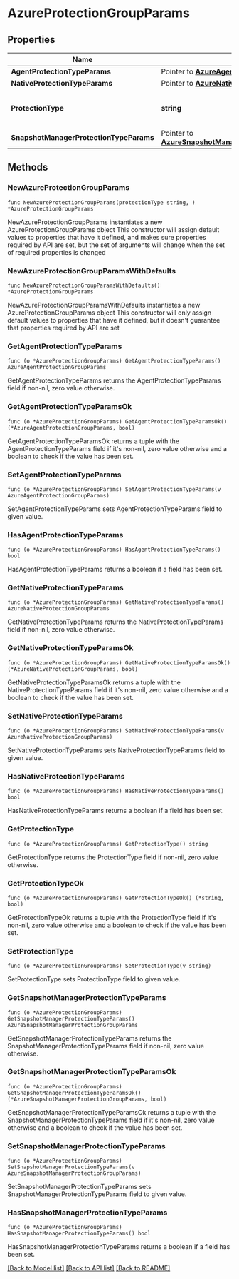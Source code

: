 # AzureProtectionGroupParams

## Properties

Name | Type | Description | Notes
------------ | ------------- | ------------- | -------------
**AgentProtectionTypeParams** | Pointer to [**AzureAgentProtectionGroupParams**](AzureAgentProtectionGroupParams.md) |  | [optional] 
**NativeProtectionTypeParams** | Pointer to [**AzureNativeProtectionGroupParams**](AzureNativeProtectionGroupParams.md) |  | [optional] 
**ProtectionType** | **string** | Specifies the Azure Protection Group type. | 
**SnapshotManagerProtectionTypeParams** | Pointer to [**AzureSnapshotManagerProtectionGroupParams**](AzureSnapshotManagerProtectionGroupParams.md) |  | [optional] 

## Methods

### NewAzureProtectionGroupParams

`func NewAzureProtectionGroupParams(protectionType string, ) *AzureProtectionGroupParams`

NewAzureProtectionGroupParams instantiates a new AzureProtectionGroupParams object
This constructor will assign default values to properties that have it defined,
and makes sure properties required by API are set, but the set of arguments
will change when the set of required properties is changed

### NewAzureProtectionGroupParamsWithDefaults

`func NewAzureProtectionGroupParamsWithDefaults() *AzureProtectionGroupParams`

NewAzureProtectionGroupParamsWithDefaults instantiates a new AzureProtectionGroupParams object
This constructor will only assign default values to properties that have it defined,
but it doesn't guarantee that properties required by API are set

### GetAgentProtectionTypeParams

`func (o *AzureProtectionGroupParams) GetAgentProtectionTypeParams() AzureAgentProtectionGroupParams`

GetAgentProtectionTypeParams returns the AgentProtectionTypeParams field if non-nil, zero value otherwise.

### GetAgentProtectionTypeParamsOk

`func (o *AzureProtectionGroupParams) GetAgentProtectionTypeParamsOk() (*AzureAgentProtectionGroupParams, bool)`

GetAgentProtectionTypeParamsOk returns a tuple with the AgentProtectionTypeParams field if it's non-nil, zero value otherwise
and a boolean to check if the value has been set.

### SetAgentProtectionTypeParams

`func (o *AzureProtectionGroupParams) SetAgentProtectionTypeParams(v AzureAgentProtectionGroupParams)`

SetAgentProtectionTypeParams sets AgentProtectionTypeParams field to given value.

### HasAgentProtectionTypeParams

`func (o *AzureProtectionGroupParams) HasAgentProtectionTypeParams() bool`

HasAgentProtectionTypeParams returns a boolean if a field has been set.

### GetNativeProtectionTypeParams

`func (o *AzureProtectionGroupParams) GetNativeProtectionTypeParams() AzureNativeProtectionGroupParams`

GetNativeProtectionTypeParams returns the NativeProtectionTypeParams field if non-nil, zero value otherwise.

### GetNativeProtectionTypeParamsOk

`func (o *AzureProtectionGroupParams) GetNativeProtectionTypeParamsOk() (*AzureNativeProtectionGroupParams, bool)`

GetNativeProtectionTypeParamsOk returns a tuple with the NativeProtectionTypeParams field if it's non-nil, zero value otherwise
and a boolean to check if the value has been set.

### SetNativeProtectionTypeParams

`func (o *AzureProtectionGroupParams) SetNativeProtectionTypeParams(v AzureNativeProtectionGroupParams)`

SetNativeProtectionTypeParams sets NativeProtectionTypeParams field to given value.

### HasNativeProtectionTypeParams

`func (o *AzureProtectionGroupParams) HasNativeProtectionTypeParams() bool`

HasNativeProtectionTypeParams returns a boolean if a field has been set.

### GetProtectionType

`func (o *AzureProtectionGroupParams) GetProtectionType() string`

GetProtectionType returns the ProtectionType field if non-nil, zero value otherwise.

### GetProtectionTypeOk

`func (o *AzureProtectionGroupParams) GetProtectionTypeOk() (*string, bool)`

GetProtectionTypeOk returns a tuple with the ProtectionType field if it's non-nil, zero value otherwise
and a boolean to check if the value has been set.

### SetProtectionType

`func (o *AzureProtectionGroupParams) SetProtectionType(v string)`

SetProtectionType sets ProtectionType field to given value.


### GetSnapshotManagerProtectionTypeParams

`func (o *AzureProtectionGroupParams) GetSnapshotManagerProtectionTypeParams() AzureSnapshotManagerProtectionGroupParams`

GetSnapshotManagerProtectionTypeParams returns the SnapshotManagerProtectionTypeParams field if non-nil, zero value otherwise.

### GetSnapshotManagerProtectionTypeParamsOk

`func (o *AzureProtectionGroupParams) GetSnapshotManagerProtectionTypeParamsOk() (*AzureSnapshotManagerProtectionGroupParams, bool)`

GetSnapshotManagerProtectionTypeParamsOk returns a tuple with the SnapshotManagerProtectionTypeParams field if it's non-nil, zero value otherwise
and a boolean to check if the value has been set.

### SetSnapshotManagerProtectionTypeParams

`func (o *AzureProtectionGroupParams) SetSnapshotManagerProtectionTypeParams(v AzureSnapshotManagerProtectionGroupParams)`

SetSnapshotManagerProtectionTypeParams sets SnapshotManagerProtectionTypeParams field to given value.

### HasSnapshotManagerProtectionTypeParams

`func (o *AzureProtectionGroupParams) HasSnapshotManagerProtectionTypeParams() bool`

HasSnapshotManagerProtectionTypeParams returns a boolean if a field has been set.


[[Back to Model list]](../README.md#documentation-for-models) [[Back to API list]](../README.md#documentation-for-api-endpoints) [[Back to README]](../README.md)


